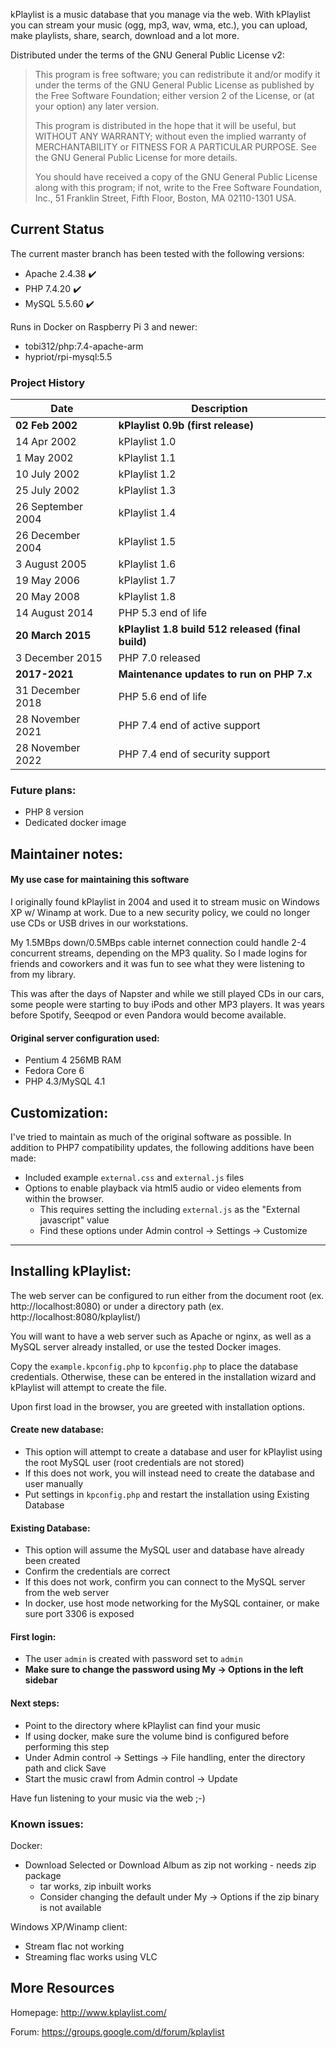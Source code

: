kPlaylist is a music database that you manage via the web. With kPlaylist you can stream your music (ogg, mp3, wav, wma, etc.), you can upload, make playlists, share, search, download and a lot more.

Distributed under the terms of the GNU General Public License v2:

> This program is free software; you can redistribute it and/or modify
it under the terms of the GNU General Public License as published by
the Free Software Foundation; either version 2 of the License, or
(at your option) any later version.
>
> This program is distributed in the hope that it will be useful,
but WITHOUT ANY WARRANTY; without even the implied warranty of
MERCHANTABILITY or FITNESS FOR A PARTICULAR PURPOSE.  See the
GNU General Public License for more details.
>
> You should have received a copy of the GNU General Public License along
with this program; if not, write to the Free Software Foundation, Inc.,
51 Franklin Street, Fifth Floor, Boston, MA 02110-1301 USA.

## Current Status
The current master branch has been tested with the following versions:
- Apache 2.4.38 :heavy_check_mark:
- PHP 7.4.20 :heavy_check_mark:
- MySQL 5.5.60 :heavy_check_mark:

Runs in Docker on Raspberry Pi 3 and newer:
- tobi312/php:7.4-apache-arm
- hypriot/rpi-mysql:5.5

### Project History

| Date | Description |
| ---- | ----------- |
| **02 Feb 2002** | **kPlaylist 0.9b (first release)** |
| 14 Apr 2002 | kPlaylist 1.0 |
| 1 May 2002 | kPlaylist 1.1 |
| 10 July 2002 | kPlaylist 1.2 |
| 25 July 2002 | kPlaylist 1.3 |
| 26 September 2004 | kPlaylist 1.4 |
| 26 December 2004 | kPlaylist 1.5 |
| 3 August 2005 | kPlaylist 1.6 |
| 19 May 2006 | kPlaylist 1.7 |
| 20 May 2008 | kPlaylist 1.8 |
| 14 August 2014 | PHP 5.3 end of life |
| **20 March 2015** | **kPlaylist 1.8 build 512 released (final build)** |
| 3 December 2015 | PHP 7.0 released |
| **2017-2021** | **Maintenance updates to run on PHP 7.x** |
| 31 December 2018 | PHP 5.6 end of life |
| 28 November 2021 | PHP 7.4 end of active support |
| 28 November 2022 | PHP 7.4 end of security support |

### Future plans:
- PHP 8 version
- Dedicated docker image

## Maintainer notes:

#### My use case for maintaining this software

I originally found kPlaylist in 2004 and used it to stream music on Windows XP w/ Winamp at work.
Due to a new security policy, we could no longer use CDs or USB drives in our workstations.

My 1.5MBps down/0.5MBps cable internet connection could handle 2-4 concurrent streams, depending on the MP3 quality.
So I made logins for friends and coworkers and it was fun to see what they were listening to from my library.

This was after the days of Napster and while we still played CDs in our cars, some people were starting to buy iPods and other MP3 players.
It was years before Spotify, Seeqpod or even Pandora would become available.

#### Original server configuration used:

- Pentium 4 256MB RAM
- Fedora Core 6
- PHP 4.3/MySQL 4.1

## Customization:

I've tried to maintain as much of the original software as possible. In addition to PHP7 compatibility updates, the following additions have been made:
- Included example `external.css` and `external.js` files
- Options to enable playback via html5 audio or video elements from within the browser.
    - This requires setting the including `external.js` as the "External javascript" value
    - Find these options under Admin control -> Settings -> Customize

---

## Installing kPlaylist:

The web server can be configured to run either from the document root (ex. http://localhost:8080) or under a directory path (ex. http://localhost:8080/kplaylist/)

You will want to have a web server such as Apache or nginx, as well as a MySQL server already installed, or use the tested Docker images.

Copy the `example.kpconfig.php` to `kpconfig.php` to place the database credentials. Otherwise, these can be entered in the installation wizard and kPlaylist will attempt to create the file.

Upon first load in the browser, you are greeted with installation options.

#### Create new database:

- This option will attempt to create a database and user for kPlaylist using the root MySQL user (root credentials are not stored)
- If this does not work, you will instead need to create the database and user manually
- Put settings in `kpconfig.php` and restart the installation using Existing Database

#### Existing Database:

- This option will assume the MySQL user and database have already been created
- Confirm the credentials are correct
- If this does not work, confirm you can connect to the MySQL server from the web server
- In docker, use host mode networking for the MySQL container, or make sure port 3306 is exposed

#### First login:

- The user `admin` is created with password set to `admin`
- **Make sure to change the password using My -> Options in the left sidebar**

#### Next steps:
- Point to the directory where kPlaylist can find your music
- If using docker, make sure the volume bind is configured before performing this step
- Under Admin control -> Settings -> File handling, enter the directory path and click Save
- Start the music crawl from Admin control -> Update

Have fun listening to your music via the web ;-)

### Known issues:

Docker:
- Download Selected or Download Album as zip not working - needs zip package
    - tar works, zip inbuilt works
    - Consider changing the default under My -> Options if the zip binary is not available

Windows XP/Winamp client:
- Stream flac not working
- Streaming flac works using VLC

## More Resources

Homepage: http://www.kplaylist.com/

Forum: https://groups.google.com/d/forum/kplaylist
